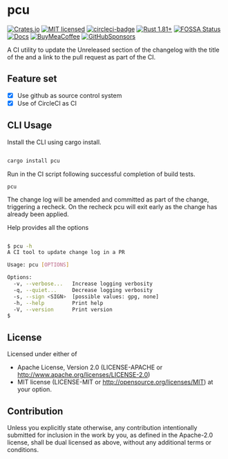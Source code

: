 # pcu

[![Crates.io][crates-badge]][crates-url]
[![MIT licensed][mit-badge]][mit-url]
[![circleci-badge]][circleci-url]
[![Rust 1.81+][version-badge]][version-url]
[![FOSSA Status][fossa-badge]][fossa-url]
[![Docs][docs-badge]][docs-url]
[![BuyMeaCoffee][bmac-badge]][bmac-url]
[![GitHubSponsors][ghub-badge]][ghub-url]

[crates-badge]: https://img.shields.io/crates/v/pcu.svg
[crates-url]: https://crates.io/crates/pcu
[mit-badge]: https://img.shields.io/badge/license-MIT-blue.svg
[mit-url]: https://github.com/jerusdp/pcu/blob/main/LICENSE
[circleci-badge]: https://dl.circleci.com/status-badge/img/gh/jerus-org/pcu/tree/main.svg?style=svg
[circleci-url]: https://dl.circleci.com/status-badge/redirect/gh/jerus-org/pcu/tree/main
[version-badge]: https://img.shields.io/badge/rust-1.81+-orange.svg
[version-url]: https://www.rust-lang.org
[fossa-badge]: https://app.fossa.com/api/projects/custom%2B22707%2Fgit%40github.com%3Ajerus-org%2Fpcu.git.svg?type=shield&issueType=license
[fossa-url]: (https://app.fossa.com/projects/custom%2B22707%2Fgit%40github.com%3Ajerus-org%2Fpcu.git?ref=badge_shield&issueType=license)

[docs-badge]:  https://docs.rs/pcu/badge.svg
[docs-url]:  https://docs.rs/pcu
[bmac-badge]: https://badgen.net/badge/icon/buymeacoffee?color=yellow&icon=buymeacoffee&label
[bmac-url]: https://buymeacoffee.com/jerusdp
[ghub-badge]: https://img.shields.io/badge/sponsor-30363D?logo=GitHub-Sponsors&logoColor=#white
[ghub-url]: https://github.com/sponsors/jerusdp

A CI utility to update the Unreleased section of the changelog with the title of the and a link to the pull request as part of the CI.

## Feature set

- [x] Use github as source control system
- [x] Use of CircleCI as CI

## CLI Usage

Install the CLI using cargo install.

```sh

cargo install pcu

```

Run in the CI script following successful completion of build tests.

```console
pcu 

```

The change log will be amended and committed as part of the change, triggering a recheck. On the recheck pcu will exit early as the change has already been applied.

Help provides all the options

```sh

$ pcu -h
A CI tool to update change log in a PR

Usage: pcu [OPTIONS]

Options:
  -v, --verbose...   Increase logging verbosity
  -q, --quiet...     Decrease logging verbosity
  -s, --sign <SIGN>  [possible values: gpg, none]
  -h, --help         Print help
  -V, --version      Print version
$

```

## License

 Licensed under either of

- Apache License, Version 2.0 (LICENSE-APACHE or <http://www.apache.org/licenses/LICENSE-2.0>)
- MIT license (LICENSE-MIT or <http://opensource.org/licenses/MIT>)
 at your option.

## Contribution

 Unless you explicitly state otherwise, any contribution intentionally submitted
 for inclusion in the work by you, as defined in the Apache-2.0 license, shall be
 dual licensed as above, without any additional terms or conditions.
